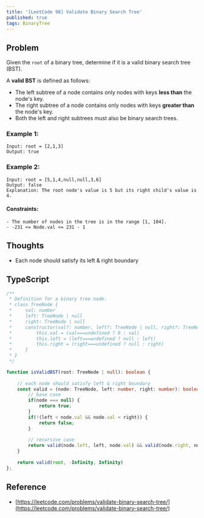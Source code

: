 ```yaml
---
title: '[LeetCode 98] Validate Binary Search Tree'
published: true
tags: BinaryTree
---
```


## Problem

Given the `root` of a binary tree, determine if it is a valid binary search tree (BST).

A **valid BST** is defined as follows:

- The left subtree of a node contains only nodes with keys **less than** the node's key.
- The right subtree of a node contains only nodes with keys **greater than** the node's key.
- Both the left and right subtrees must also be binary search trees.
 
### Example 1:

```
Input: root = [2,1,3]
Output: true
```

### Example 2:

```
Input: root = [5,1,4,null,null,3,6]
Output: false
Explanation: The root node's value is 5 but its right child's value is 4.
```

#### Constraints:

```
- The number of nodes in the tree is in the range [1, 104].
- -231 <= Node.val <= 231 - 1
```

## Thoughts

- Each node should satisfy its left & right boundary

## TypeScript

```typescript
/**
 * Definition for a binary tree node.
 * class TreeNode {
 *     val: number
 *     left: TreeNode | null
 *     right: TreeNode | null
 *     constructor(val?: number, left?: TreeNode | null, right?: TreeNode | null) {
 *         this.val = (val===undefined ? 0 : val)
 *         this.left = (left===undefined ? null : left)
 *         this.right = (right===undefined ? null : right)
 *     }
 * }
 */

function isValidBST(root: TreeNode | null): boolean {
    
    // each node should satisfy left & right boundary
    const valid = (node: TreeNode, left: number, right: number): boolean => {
        // base case
        if(node === null) {
            return true;
        }
        if(!(left < node.val && node.val < right)) {
            return false;
        }
        
        // recursive case
        return valid(node.left, left, node.val) && valid(node.right, node.val, right)
    }
    
    return valid(root, -Infinity, Infinity)
};
```

## Reference

- [https://leetcode.com/problems/validate-binary-search-tree/](https://leetcode.com/problems/validate-binary-search-tree/)